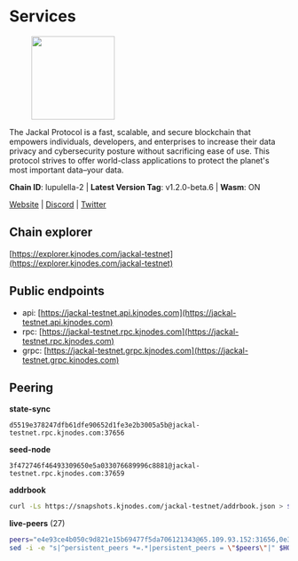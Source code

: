 # Services

<figure><img src="https://raw.githubusercontent.com/kj89/testnet_manuals/main/pingpub/logos/jackal.png" width="150" alt=""><figcaption></figcaption></figure>

The Jackal Protocol is a fast, scalable, and secure blockchain that empowers  individuals, developers, and enterprises to increase their data privacy and  cybersecurity posture without sacrificing ease of use. This protocol strives  to offer world-class applications to protect the planet's most important data–your data.

**Chain ID**: lupulella-2 | **Latest Version Tag**: v1.2.0-beta.6 | **Wasm**: ON

[Website](https://jackalprotocol.com) | [Discord](https://discord.com/invite/5GKym3p6rj) | [Twitter](https://twitter.com/Jackal_Protocol)




## Chain explorer
[https://explorer.kjnodes.com/jackal-testnet](https://explorer.kjnodes.com/jackal-testnet)

## Public endpoints

* api: [https://jackal-testnet.api.kjnodes.com](https://jackal-testnet.api.kjnodes.com)
* rpc: [https://jackal-testnet.rpc.kjnodes.com](https://jackal-testnet.rpc.kjnodes.com)
* grpc: [https://jackal-testnet.grpc.kjnodes.com](https://jackal-testnet.grpc.kjnodes.com)

## Peering

**state-sync**

```text
d5519e378247dfb61dfe90652d1fe3e2b3005a5b@jackal-testnet.rpc.kjnodes.com:37656
```

**seed-node**

```text
3f472746f46493309650e5a033076689996c8881@jackal-testnet.rpc.kjnodes.com:37659
```

**addrbook**
```bash
curl -Ls https://snapshots.kjnodes.com/jackal-testnet/addrbook.json > $HOME/.canine/config/addrbook.json
```

**live-peers** (27)
```bash
peers="e4e93ce4b050c9d821e15b69477f5da706121343@65.109.93.152:31656,0e3058446ee9b1ad449b5d3a60d5c4f92dd3785c@65.109.30.12:56656,d5519e378247dfb61dfe90652d1fe3e2b3005a5b@65.109.68.190:37656,2cdaa56d0778b20be8430069eefeab2138190355@78.46.106.75:37656,fd5b3021fe67406e63c1a3e3e89cb243bc0791c9@65.109.32.174:32656,80420ad774e622bda8e1dfa9b80da11eee7eed1f@144.126.140.252:29656,b549c1092e37db22576e31f19cbec4b1b3b36503@116.202.227.117:37656,1b191fb9ef837dec648136097f94925a15dd85ab@213.170.135.20:26516,9a2c091798681f89b11f8eea370bf9c6284437c5@167.86.115.183:26656,11b91d243d43e761c96cfbf49f2f2bd06cce2df8@65.109.23.114:17556,0394449cab5a29f24dd4f37683d3b7622f27c0fc@65.108.206.118:61156,5eedbfbe64b942f4ab54db3842acf3bfab034c24@161.97.74.88:46656,09d9127972ded9e22f9f11833ed7fcfa149cf1fa@65.109.92.240:19126,2ededbdbd98580e22ae8c3676e37b6e1fc1d987b@142.132.248.253:23656,b26f63f307ca8e80033cbc618f7577e5be7f0c1a@95.217.118.96:27363,6c6c7f370febd64447770da8aec0b9d359d61565@65.109.70.23:17556,3c6d856a429224201d78c7f28026874d10a27f57@5.75.227.78:26656,ff5171d91cb033670238998dc84bdf69468bb053@51.89.232.234:27686,372111fd8c3c11a57cd34db58b2bdd8d2b6e5005@172.104.19.93:26656,a0f726a3dffb45d9cbde0913701bd757fcd7e434@157.90.2.254:36656,451622fd913f6119a67f67e65f3ab82c3fbea529@78.107.253.133:32656,5c2a752c9b1952dbed075c56c600c3a79b58c395@195.3.220.57:26906,344d9c933f936f79f3d62eff5cd0b82775a79dac@162.19.239.230:26656,4ea723e652f11433734ae2aa6f364ef0510d6636@16.163.74.176:26626,fa10dc1a1dc81ee2741e7f88327cb13d2ab56f54@65.109.23.182:19126,25681ef9f212ce94262475f618c759eddabde1b3@45.33.94.24:26656,dbe4ae998efcb0b0fddfaa55b8cdf02b89894411@23.29.55.92:26656"
sed -i -e "s|^persistent_peers *=.*|persistent_peers = \"$peers\"|" $HOME/.canine/config/config.toml
```
